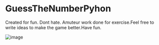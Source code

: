 # GuessTheNumberPyhon
Created for fun. Dont hate. Amuteur work done for exercise.Feel free to write ideas to make the game better.Have fun.

![image](https://github.com/balafertiss/GuessTheNumberPyhon/assets/157161562/82c448a2-a955-4eda-83e4-30a6a8e9e0e6)
